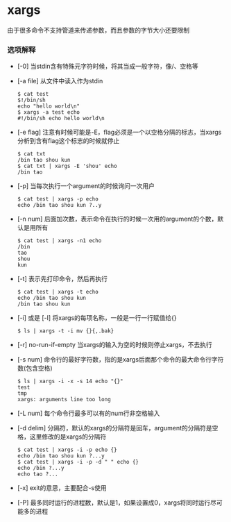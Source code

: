 # xargs

由于很多命令不支持管道来传递参数，而且参数的字节大小还要限制

### 选项解释

* [-0] 当stdin含有特殊元字符时候，将其当成一般字符，像/、空格等

* [-a file] 从文件中读入作为stdin
  ```
  $ cat test
  $!/bin/sh
  echo "hello world\n"
  $ xargs -a test echo
  #!/bin/sh echo hello world\n
  ```
* [-e flag] 注意有时候可能是-E，flag必须是一个以空格分隔的标志，当xargs分析到含有flag这个标志的时候就停止
  ```
  $ cat txt
  /bin tao shou kun
  $ cat txt | xargs -E 'shou' echo
  /bin tao
  ```
* [-p] 当每次执行一个argument的时候询问一次用户
  ```
  $ cat test | xargs -p echo
  echo /bin tao shou kun ?..y
  ```
* [-n num] 后面加次数，表示命令在执行的时候一次用的argument的个数，默认是用所有
  ```
  $ cat test | xargs -n1 echo
  /bin
  tao
  shou
  kun
  ```
* [-t] 表示先打印命令，然后再执行
  ```
  $ cat test | xargs -t echo
  echo /bin tao shou kun
  /bin tao shou kun
  ```
* [-i] 或是 [-I] 将xargs的每项名称，一般是一行一行赋值给{}
  ```
  $ ls | xargs -t -i mv {}{,.bak}
  ```
* [-r] no-run-if-empty 当xargs的输入为空的时候则停止xargs，不去执行

* [-s num] 命令行的最好字符数，指的是xargs后面那个命令的最大命令行字符数(包含空格)
  ```
  $ ls | xargs -i -x -s 14 echo "{}"
  test
  tmp
  xargs: arguments line too long
  ```
* [-L num] 每个命令行最多可以有的num行非空格输入
* [-d delim] 分隔符，默认的xargs的分隔符是回车，argument的分隔符是空格，这里修改的是xargs的分隔符
  ```
  $ cat test | xargs -i -p echo {}
  echo /bin tao shou kun ?...y
  $ cat test | xargs -i -p -d " " echo {}
  echo /bin ?...y
  echo tao ?...
  ```
* [-x] exit的意思，主要配合-s使用
* [-P] 最多同时运行的进程数，默认是1，如果设置成0，xargs将同时运行尽可能多的进程
